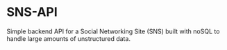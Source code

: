 # SNS-API
Simple backend API for a Social Networking Site (SNS) built with noSQL to handle large amounts of unstructured data.

